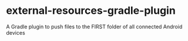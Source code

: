 # external-resources-gradle-plugin

A Gradle plugin to push files to the FIRST folder of all connected Android devices
